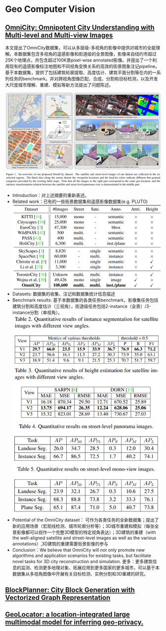# Geo Computer Vision
## [OmniCity: Omnipotent City Understanding with Multi-level and Multi-view Images](https://liweijia.github.io/assets/pdf/CVPR2023_OmniCity_camera_ready.pdf)

本文提出了OmniCity数据集，可以从多层级-多视角的影像中提供对城市的全能理解。本数据集包含多视角的遥感影像和街道级的全景图像，影像来自纽约市超过25K个地理点，共包含超过100K景pixel-wise annotated影像。并提出了一个利用现有的遥感影像标注地图和不同视角变换关系的高效的街景图象注记pipeline。基于本数据集，提供了包括建筑轮廓提取、高度估计、建筑平面分割等在内的一系列任务的benchmark。并对跨视角图像匹配、合成、分割和目标检测，以及开发大尺度城市理解、重建、模拟等新方法提出了问题陈述。

![overview](image-25.png)
+ Introduction：对上述摘要的重新表述。
+ Related work：已有的一些街景数据集和遥感影像数据集(e.g. PLUTO)
![street-view datasets](image-26.png)
+ Datasets: 数据集的收集、注记和数据集统计信息描述
+ Benchmark results: 基于本数据集的各类任务benchmark，影像集任务包括建筑分割和高度估计（三视角），街道级任务包括2-instance（全景）/3-instance分割（单视角）。
![evaluation 1](image-27.png)
![evaluation 2](image-28.png)
+ Potential of the OmniCity dataset： 可作为各类任务的全新数据集；提出了新的应用场景（宏观线检测、城市轮廓分析等）；3D城市重建和模拟（每张全景影像都可以视作一个完整3D模型的特定视角表达）；3D建筑的重建（with the well-aligned satellite and street-level images as well as the various annotations）,3D建筑的重建需要街景影像的参与
+ Conclusion：We believe that OmniCity will not only promote new algorithms and application scenarios for existing tasks, but facilitate novel tasks for 3D city reconstruction and simulation. 更多：更多建筑信息的监测、检测更多地理对象、拓展应用到更多国家的更多城市，可以基于本数据集从多视角图像中开展有关目标检测、实例分割和3D重建的研究。

## [BlockPlanner: City Block Generation with Vectorized Graph Representation](https://openaccess.thecvf.com/content/ICCV2021/papers/Xu_BlockPlanner_City_Block_Generation_With_Vectorized_Graph_Representation_ICCV_2021_paper.pdf)

## [GeoLocator: a location-integrated large multimodal model for inferring geo-privacy.](https://arxiv.org/pdf/2311.13018)



